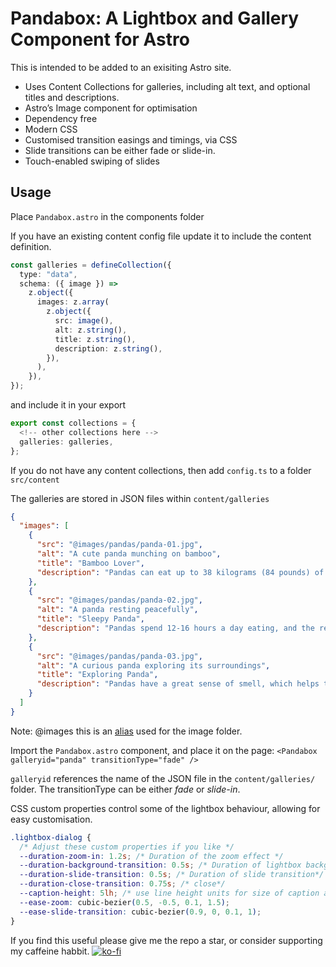 # Pandabox: A Lightbox and Gallery Component for Astro

This is intended to be added to an exisiting Astro site.

- Uses Content Collections for galleries, including alt text, and optional titles and descriptions.
- Astro’s Image component for optimisation
- Dependency free
- Modern CSS
- Customised transition easings and timings, via CSS
- Slide transitions can be either fade or slide-in.
- Touch-enabled swiping of slides

## Usage

Place `Pandabox.astro` in the components folder

If you have an existing content config file update it to include the content definition.

```typescript
const galleries = defineCollection({
  type: "data",
  schema: ({ image }) =>
    z.object({
      images: z.array(
        z.object({
          src: image(),
          alt: z.string(),
          title: z.string(),
          description: z.string(),
        }),
      ),
    }),
});
```

and include it in your export

```typescript
export const collections = {
  <!-- other collections here -->
  galleries: galleries,
};
```

If you do not have any content collections, then add `config.ts` to a folder `src/content`

The galleries are stored in JSON files within `content/galleries`

```json
{
  "images": [
    {
      "src": "@images/pandas/panda-01.jpg",
      "alt": "A cute panda munching on bamboo",
      "title": "Bamboo Lover",
      "description": "Pandas can eat up to 38 kilograms (84 pounds) of bamboo a day!"
    },
    {
      "src": "@images/pandas/panda-02.jpg",
      "alt": "A panda resting peacefully",
      "title": "Sleepy Panda",
      "description": "Pandas spend 12-16 hours a day eating, and the rest of the time they are usually sleeping."
    },
    {
      "src": "@images/pandas/panda-03.jpg",
      "alt": "A curious panda exploring its surroundings",
      "title": "Exploring Panda",
      "description": "Pandas have a great sense of smell, which helps them detect food and other pandas."
    }
  ]
}
```

Note: @images this is an [alias](https://docs.astro.build/en/guides/imports/#aliases) used for the image folder.

Import the `Pandabox.astro` component, and place it on the page:
`<Pandabox galleryid="panda" transitionType="fade" />`

`galleryid` references the name of the JSON file in the `content/galleries/` folder. The transitionType can be either _fade_ or _slide-in_.

CSS custom properties control some of the lightbox behaviour, allowing for easy customisation.

```css
.lightbox-dialog {
  /* Adjust these custom properties if you like */
  --duration-zoom-in: 1.2s; /* Duration of the zoom effect */
  --duration-background-transition: 0.5s; /* Duration of lightbox background transition*/
  --duration-slide-transition: 0.5s; /* Duration of slide transition*/
  --duration-close-transition: 0.75s; /* close*/
  --caption-height: 5lh; /* use line height units for size of caption area */
  --ease-zoom: cubic-bezier(0.5, -0.5, 0.1, 1.5);
  --ease-slide-transition: cubic-bezier(0.9, 0, 0.1, 1);
}
```

If you find this useful please give me the repo a star, or consider supporting my caffeine habbit.
[![ko-fi](https://ko-fi.com/img/githubbutton_sm.svg)](https://ko-fi.com/X8X714JIO0)
